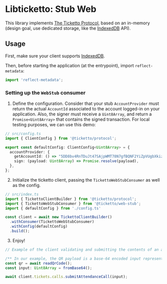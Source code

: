 # Libticketto: Stub Web

This library implements [The Ticketto Protocol][gh:ticketto], based on an in-memory (design goal, use
dedicated storage, like the [IndexedDB][mdn:indexedDB] API).

## Usage

First, make sure your client supports [IndexedDB][mdn:indexedDB].

Then, before starting the application (at the entrypoint), import `reflect-metadata`:

```ts
import 'reflect-metadata';
```

### Setting up the `WebStub` consumer

1. Define the configuration. Consider that your stub `AccountProvider` must return the actual `AccountId` associated to the
   account logged-in on your application. Also, the signer must receive a `Uint8Array`, and return a `Promise<Uint8Array>`
   that contains the signed transaction. For local testing purposes, we can use this demo:

```ts
// src/config.ts
import { ClientConfig } from '@ticketto/protocol';

export const defaultConfig: ClientConfig<Uint8Array> = {
  accountProvider: {
    getAccountId: () => "5DD8bv4RnTDuJt47SAjpWMT78N7gfBQNF2YiZpVUgbXkizMG",
    sign: (payload: Uint8Array) => Promise.resolve(payload),
  },
};
```

2. Initialize the ticketto client, passing the `TickettoWebStubConsumer` as well as the config.

```ts
// src/index.ts
import { TickettoClientBuilder } from '@ticketto/protocol';
import { TickettoWebStubConsumer } from '@ticketto/web-stub';
import { defaultConfig } from './config.ts'

const client = await new TickettoClientBuilder()
  .withConsumer(TickettoWebStubConsumer)
  .withConfig(defaultConfig)
  .build();
```

3. Enjoy!

```ts
// Example of the client validating and submitting the contents of an attendance QR (let's call it `input`).

/** In our example, the QR payload is a base-64 encoded input representing the call */
const qr = await readQrCode();
const input: Uint8Array = fromBase64();

await client.tickets.calls.submitAttendanceCall(input);
```

[gh:ticketto]: https://github.com/kippurocks/ticketto/blob/main/PROTOCOL.md
[mdn:indexedDB]: https://developer.mozilla.org/en-US/docs/Web/API/IndexedDB_API
